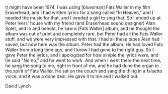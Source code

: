 It might have been 1974. I was using [bluesman] Fats Waller in my film Eraserhead, and I had written lyrics for a song called "In Heaven," and I needed the music for that, and I needed a girl to sing that. So I ended up at Peter Ivers' house with my friend (and Eraserhead sound designer) Alan Splet, and lo and behold, he saw a [Fats Waller] album, and he thought the album was out of print and completely rare, but Peter had all the Fats Waller stuff, and we were very impressed with that. I had all these tapes Alan had saved, but now here was the album. Peter had the album. He had loved Fats Waller from a long time ago, and I knew I had gone to the right guy. So I gave Peter the lyrics, and I apologized for how simple the lyrics were, and he said "No no," and he went to work. And when I went there the next time, he sang the song to me, right in front of me, and he had done the organ in the spirit of Fats Waller. He sat on the couch and sang the thing in a falsetto voice, and it was a done deal. He gave it to me and I walked out.

David Lynch
